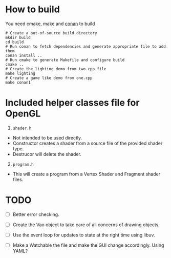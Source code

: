 # How to build
You need cmake, make and [conan](https://conan.io/) to build
```
# Create a out-of-source build directory
mkdir build
cd build
# Run conan to fetch dependencies and generate appropriate file to add them
conan install ..
# Run cmake to generate Makefile and configure build
cmake ..
# Create the lighting demo from two.cpp file
make lighting
# Create a game like demo from one.cpp
make conan1
```
# Included helper classes file for OpenGL
1. ``shader.h``
  - Not intended to be used directly.
  - Constructor creates a shader from a source file of the provided shader type.
  - Destrucor will delete the shader.

2. ``program.h``
- This will create a program from a Vertex Shader and Fragment shader files.

# TODO
- [ ] Better error checking.
- [ ] Create the Vao object to take care of all concerns of drawing objects.
- [ ] Use the event loop for updates to state at the right time using libuv. 
- [ ] Make a Watchable the file and make the GUI change accordingly. Using YAML?

